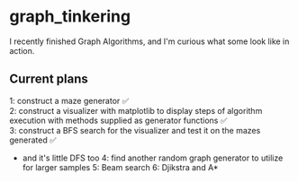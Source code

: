 # graph_tinkering
I recently finished Graph Algorithms, and I'm curious what some look like in action.

## Current plans
1: construct a maze generator :white_check_mark:\
2: construct a visualizer with matplotlib to display steps of algorithm execution with methods supplied as generator functions :white_check_mark:\
3: construct a BFS search for the visualizer and test it on the mazes generated :white_check_mark:
   - and it's little DFS too
4: find another random graph generator to utilize for larger samples
5: Beam search
6: Djikstra and A*